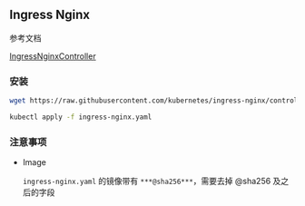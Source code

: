## Ingress Nginx

参考文档

[IngressNginxController](https://kubernetes.github.io/ingress-nginx/deploy/#bare-metal-clusters)

### 安装

```sh
wget https://raw.githubusercontent.com/kubernetes/ingress-nginx/controller-v1.3.0/deploy/static/provider/baremetal/deploy.yaml -O ingress-nginx.yaml
```

```sh
kubectl apply -f ingress-nginx.yaml
```

### 注意事项

- Image
  
  `ingress-nginx.yaml` 的镜像带有 `***@sha256***`，需要去掉 @sha256 及之后的字段
